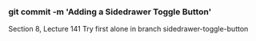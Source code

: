 ### git commit -m 'Adding a Sidedrawer Toggle Button'

Section 8, Lecture 141
Try first alone in branch sidedrawer-toggle-button
